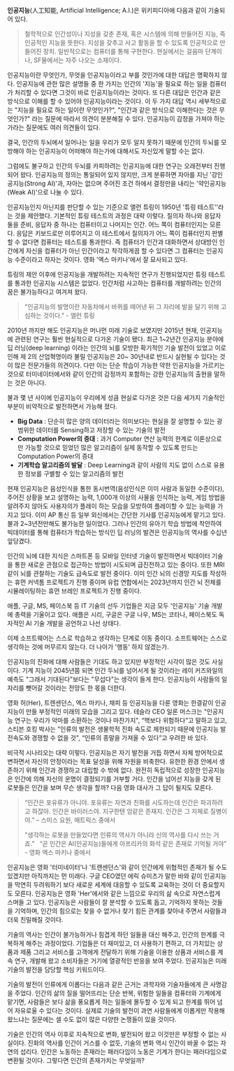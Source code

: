 **인공지능**(人工知能, Artificial Intelligence; A.I.)은 위키피디아에 다음과 같이 기술되어 있다.

>철학적으로 인간성이나 지성을 갖춘 존재, 혹은 시스템에 의해 만들어진 지능, 즉 인공적인 지능을 뜻한다. 지성을 갖추고 사고 활동을 할 수 있도록 인공적으로 만들어진 장치. 일반적으로는 컴퓨터를 통해 구현한다. 현실에서는 걸음마 단계이나, SF물에서는 자주 나오는 소재이다.

인공지능이란 무엇인가, 무엇을 인공지능이라고 부를 것인가에 대한 대답은 명확하지 않다. 인공지능에 관한 많은 설명들 중 한 가지는 인간의 '지능'을 필요로 하는 일을 컴퓨터가 처리할 수 있다면 그것이 바로 인공지능이라는 것이다. 또 다른 대답은 인간과 같은 방식으로 이해를 할 수 있어야 인공지능이라는 것이다. 이 두 가지 대답 역시 세부적으로는 "지능을 필요로 하는 일이란 무엇인가?", "인간과 같은 방식으로 이해한다는 것은 무엇인가?" 라는 질문에 따라서 의견이 분분해질 수 있다. 인공지능이 감정을 가져야 하는가라는 질문에도 여러 의견들이 있다.

결국, 인간의 두뇌에서 일어나는 일을 우리가 모두 알지 못하기 때문에 인간의 두뇌를 모방해야 하는 인공지능이 어떠해야 하는가에 대해서도 자신있게 말할 수는 없다.

그럼에도 불구하고 인간의 두뇌를 카피하려는 인공지능에 대한 연구는 오래전부터 진행되어 왔다. 인공지능의 정의는 통일되어 있지 않지만, 크게 분류하면 자아를 지닌 '강인공지능(Strong AI)'과, 자아는 없으며 주어진 조건 하에서 결정만을 내리는 '약인공지능(Weak AI)'으로 나눌 수 있다.

인공지능인지 아닌지를 판단할 수 있는 기준으로 앨런 튜링이 1950년 '튜링 테스트''라는 것을 제안했다. 기본적인 튜링 테스트의 과정은 대략 이렇다. 질의자 하나와 응답자 둘을 준비, 응답자 중 하나는 컴퓨터이고 나머지는 인간. 어느 쪽이 컴퓨터인지는 모른다. 응답은 키보드로만 이루어지고 이 테스트에서 질의자가 어느 쪽이 컴퓨터인지 판별할 수 없다면 컴퓨터는 테스트를 통과한다. 즉 컴퓨터가 인간과 대화하면서 상대방인 인간에게 자신을 컴퓨터가 아닌 인간이라고 착각하게끔 할 수 있다면 그 컴퓨터는 인공지능 수준이라고 하자는 것이다. 영화 '엑스 마키나'에서 잘 묘사되고 있다.

튜링의 제안 이후에 인공지능을 개발하려는 지속적인 연구가 진행되었지만 튜링 테스트를 통과한 인공지능 시스템은 없었다. 인간처럼 사고하는 컴퓨터를 개발하려는 인간의 꿈은 불가능하다고 여겨져 왔다.

>"인공지능의 발명이란 자동차에서 바퀴를 떼어낸 뒤 그 자리에 발을 달기 위해 고심하는 것이다." - 앨런 튜링

2010년 까지만 해도 인공지능은 머나먼 미래 기술로 보였지만 2015년 현재, 인공지능에 관련된 연구는 훨씬 현실적으로 다가온 기술이 됐다. 최근 1~2년간 인공지능 분야에 딥 러닝(deep learning) 이라는 인간의 뇌를 모방한 확기적인 기술 발전이 있었고 이로 인해 제 2의 산업혁명이라 불릴 인공지능은 20~ 30년내로 반드시 실현될 수 있다는 것이 많은 전문가들의 의견이다. 다만 이는 단순 학습이 가능한 약한 인공지능을 가르키는 것으로 터미네이터에서와 같이 인간의 감정까지 포함하는 강한 인공지능의 출현을 말하는 것은 아니다.

불과 몇 년 사이에 인공지능이 우리에게 성큼 현실로 다가온 것은 다음 세가지 기술적인 부분이 비약적으로 발전하면서 가능해 졌다.

* __Big Data__ : 단순히 많은 양의 데이터라는 의미보다는 현실을 잘 설명할 수 있는 광범위한 데이터를 Sensing하고 저장할 수 있는 기술의 발전
* __Computation Power의 증대__ : 과거 Computer 연산 능력의 한계로 이론상으로만 가능할 것으로 믿었던 많은 알고리즘이 실제 동작할 수 있도록 만드는 Computation Power의 증대
* __기계학습 알고리즘의 발달__ : Deep Learning과 같이 사람의 지도 없이 스스로 유용한 정보를 구별할 수 있는 알고리즘의 발전

현재 인공지능은 음성인식을 통한 동시번역(음성인식은 이미 사람과 동일한 수준이다), 주어진 상황을 보고 설명하는 능력, 1,000개 이상의 사물을 인식하는 능력, 게임 방법을 알려주지 않아도 사용자의가 플레이 하는 모습을 모방하여 플레이할 수 있는 능력을 가지고 있다. 이미 AP 통신 등 일부 외신에서는 간단한 기사를 인공지능에게 맡기고 있다. 불과 2~3년전만해도 불가능한 일이었다. 그러나 인간의 유아기 학습 방법에 착안하여 빅데이터를 통해 컴퓨터가 학습하는 방식인 딥 러닝의 발견은 인공지능의 역사를 수십년 앞당겼다.

인간의 뇌에 대한 지식은 스마트폰 등 모바일 인터넷 기술이 발전하면서 빅데이터 기술을 통한 새로운 관점으로 접근하는 방법이 시도되며 급진전하고 있는 중이다. 또한 MRI 같이 뇌를 관찰하는 기술도 급속도로 발전 중이다. 이미 인간 뇌의 신경망 지도를 작성하는 휴먼 커넥톰 프로젝트가 진행 중이며 유럽 연합에서는 2023년까지 인간 뇌 전체를 시뮬레이팅하는 휴먼 브레인 프로젝트가 진행 중이다.

애플, 구글, MS, 페이스북 등 IT 기술의 선두 기업들은 지금 모두 '인공지능' 기술 개발에 총력을 기울이고 있다. 애플은 시리, 구글은 구글 나우, MS는 코타나, 페이스북도 독자적인 AI 기술 개발을 공언하고 나선 상태다.

이제 소프트웨어는 스스로 학습하고 생각하는 단계로 이동 중이다. 소프트웨어는 스스로 생각하는 것에 머무르지 않는다. 더 나아가 '행동' 하지 않겠는가.

인공지능의 진화에 대해 사람들은 기대도 하고 있지만 부정적인 시각이 많은 것도 사실이다. 기계 지능이 2045년쯤 되면 인간 두뇌를 넘어서게 될 것이라는 레이 커즈와일의 예측도 "그래서 기대된다"보다는 "무섭다"는 생각이 들게 한다. 인공지능이 사람들의 일자리를 뺏어갈 것이라는 전망도 한 몫을 더한다.

영화 허(Her), 트렌센던스, 엑스 마키나, 채피 등 인공지능을 다룬 영화는 한결같이 인공지능이 만들 부정적인 미래의 모습을 그리고 있다. 테슬라 CEO 일론 머스크는 "인공지능 연구는 우리가 악마를 소환하는 것이나 마찬가지", “핵보다 위험하다”고 말하고 있고, 스티븐 호킹 박사는 "인류의 발전은 생물학적 진화 속도로 제한되기 때문에 인공지능 발전속도와 경쟁할 수 없을 것", “인류의 종말을 가져올 수 있다”고 우려한 바 있다.

비극적 시나리오는 대략 이렇다. 인공지능은 자기 발전을 거듭 하면서 자체 방어적으로 변하면서 자신의 안정이라는 목표 달성을 위해 자원을 비축한다. 유한한 환경 안에서 생존하기 위해 인간과 경쟁하고 대립할 수 밖에 없다. 완전히 독립적으로 성장한 인공지능은 인간에 의해 자신의 운명이 결정되기를 거부할 거다. 인간을 넘어선 지능을 갖게 된 로봇들은 인간을 보며 무슨 생각을 할까? 다음 영화 대사가 그 답이 될지도 모른다.

>“인간은 포유류가 아니야. 포유류는 자연과 친화를 시도하는데 인간은 파괴하려고 하잖아. 인간은 바이러스야. 지구한텐 암같은 존재지. 인간은 그 자체로 질병이야.” – 스미스 요원, 매트릭스 중에서
>
>"생각하는 로봇을 만들었다면 인류의 역사가 아니라 신의 역사를 다시 쓰는 거죠.”
  “곧 인간은 AI(인공지능)들에게 아프리카의 화석 같은 존재로 기억될 거야” - 영화 엑스 마키나 중에서

인공지능은 영화 '터미네이터'나 '트랜센던스'와 같이 인간에게 위협적인 존재가 될 수도 있겠지만 아직까지는 먼 미래다. 구글 CEO였던 에릭 슈미츠가 말한 바와 같이 인공지능을 막연히 두려워하기 보다 새로운 세계에 대응할 수 있도록 교육하는 것이 더 중요할지도 모른다. 인공지능은 영화 'Her'에서와 같은 느낌으로 우리의 삶 속으로 자연스럽게 스며들 고 있다. 인공지능은 사람들이 잘 분석할 수 있도록 돕고, 기억하지 못하는 것들을 기억하며, 인간의 힘으로는 찾을 수 없거나 찾기 힘든 관계를 찾아내 주면서 사람들과 더욱 친밀해질 것이다.

기술의 역사는 인간이 불가능하거나 힘겹게 하던 일들을 대신 해주고, 인간의 한계를 극복하게 해주는 과정이었다. 기업들은 더 재미있고, 더 사용하기 편하고, 더 가치있는 상품과 제품 그리고 서비스를 고객에게 전달하기 위해 기술을 이용한 상품과 서비스를 계속 연구, 개발해 왔고 소비자들은 거기에 열광적인 반응을 보여 주었다. 인공지능은 미래 기술의 발전을 담당할 핵심 키워드이다.

기술의 발전이 인류에게 이롭다는 다음과 같은 근거는 과학자와 기술자들에게 큰 사명감을 주었다. 인간의 삶의 질을 떨어뜨리는 단순 반복, 위험한 일들을 컴퓨터와 기계에게 맡기면, 사람들은 보다 삶을 풍요롭게 하는 일들에 몰두할 수 있게 되고 한계를 뛰어 넘어 자유로울 수 있다는 것이다. 실제로 기술의 발전이 과연 사람들에게 이롭게만 작용해 왔느냐는 질문에는 셀 수도 없이 많은 다양한 논쟁들이 있을 것이다.

기술은 인간의 역사 이후로 지속적으로 변화, 발전되어 왔고 이것만은 부정할 수 없는 사실이다. 진화의 역사를 인간이 거스를 수 없듯, 기술의 변화 역시 인간이 바꿀 수 없는 자연의 섭리다. 인간은 노동하는 존재라는 패러다임이 노동은 기계가 한다는 패러다임으로 변환될 것이다. 그렇다면 인간의 존재가치는 무엇일까?
